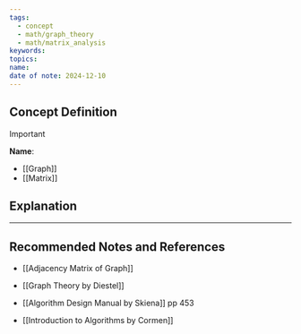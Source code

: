 ```yaml
---
tags:
  - concept
  - math/graph_theory
  - math/matrix_analysis
keywords: 
topics: 
name: 
date of note: 2024-12-10
---
```


## Concept Definition

>[!important]
>**Name**: 



- [[Graph]]
- [[Matrix]]

## Explanation





-----------
##  Recommended Notes and References

- [[Adjacency Matrix of Graph]]


- [[Graph Theory by Diestel]]
- [[Algorithm Design Manual by Skiena]] pp 453
- [[Introduction to Algorithms by Cormen]]